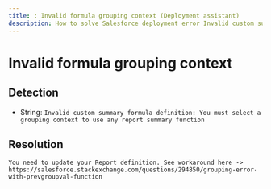 ```yaml
---
title: : Invalid formula grouping context (Deployment assistant)
description: How to solve Salesforce deployment error Invalid custom summary formula definition: You must select a grouping context to use any report summary function
---
```

<!-- markdownlint-disable MD013 -->
# Invalid formula grouping context

## Detection

- String: `Invalid custom summary formula definition: You must select a grouping context to use any report summary function`

## Resolution

```shell
You need to update your Report definition. See workaround here -> https://salesforce.stackexchange.com/questions/294850/grouping-error-with-prevgroupval-function
```
